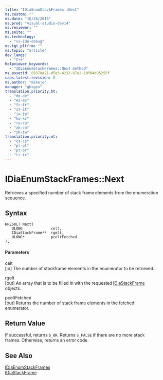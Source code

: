 ```yaml
---
title: "IDiaEnumStackFrames::Next"
ms.custom: ""
ms.date: "10/28/2016"
ms.prod: "visual-studio-dev14"
ms.reviewer: ""
ms.suite: ""
ms.technology: 
  - "vs-ide-debug"
ms.tgt_pltfrm: ""
ms.topic: "article"
dev_langs: 
  - "C++"
helpviewer_keywords: 
  - "IDiaEnumStackFrames::Next method"
ms.assetid: 09378a21-d5e3-4213-b7e2-10f04d85295f
caps.latest.revision: 8
ms.author: "mikejo"
manager: "ghogen"
translation.priority.ht: 
  - "de-de"
  - "es-es"
  - "fr-fr"
  - "it-it"
  - "ja-jp"
  - "ko-kr"
  - "ru-ru"
  - "zh-cn"
  - "zh-tw"
translation.priority.mt: 
  - "cs-cz"
  - "pl-pl"
  - "pt-br"
  - "tr-tr"
---
```

# IDiaEnumStackFrames::Next
Retrieves a specified number of stack frame elements from the enumeration sequence.  
  
## Syntax  
  
```cpp#  
HRESULT Next(   
   ULONG             celt,  
   IDiaStackFrame**  rgelt,  
   ULONG*            pceltFetched  
);  
```  
  
#### Parameters  
 celt  
 [in] The number of stackframe elements in the enumerator to be retrieved.  
  
 rgelt  
 [out] An array that is to be filled in with the requested [IDiaStackFrame](../../debugger/debug-interface-access/idiastackframe.md) objects.  
  
 pceltFetched  
 [out] Returns the number of stack frame elements in the fetched enumerator.  
  
## Return Value  
 If successful, returns `S_OK`. Returns `S_FALSE` if there are no more stack frames. Otherwise, returns an error code.  
  
## See Also  
 [IDiaEnumStackFrames](../../debugger/debug-interface-access/idiaenumstackframes.md)   
 [IDiaStackFrame](../../debugger/debug-interface-access/idiastackframe.md)